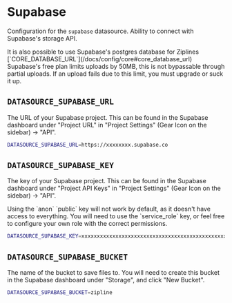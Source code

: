 # Supabase

Configuration for the `supabase` datasource. Ability to connect with Supabase's storage API.

<Alert type="tip">
It is also possible to use Supabase's postgres database for Ziplines [`CORE_DATABASE_URL`](/docs/config/core#core_database_url)
</Alert>

<Alert type="note">
Supabase's free plan limits uploads by 50MB, this is not bypassable through partial uploads. If an upload fails due to this limit, you must upgrade or suck it up.
</Alert>

## `DATASOURCE_SUPABASE_URL`

The URL of your Supabase project. This can be found in the Supabase dashboard under "Project URL" in "Project Settings" (Gear Icon on the sidebar) -> "API".

```bash
DATASOURCE_SUPABASE_URL=https://xxxxxxxx.supabase.co
```

## `DATASOURCE_SUPABASE_KEY`

The key of your Supabase project. This can be found in the Supabase dashboard under "Project API Keys" in "Project Settings" (Gear Icon on the sidebar) -> "API".

<Alert type="warning">
Using the `anon` `public` key will not work by default, as it doesn't have access to everything. You will need to use the `service_role` key, or feel free to configure your own role with the correct permissions.
</Alert>

```bash
DATASOURCE_SUPABASE_KEY=xxxxxxxxxxxxxxxxxxxxxxxxxxxxxxxxxxxxxxxxxxxxxxxxxxxxxxxxxxxxxxxx
```

## `DATASOURCE_SUPABASE_BUCKET`

The name of the bucket to save files to. You will need to create this bucket in the Supabase dashboard under "Storage", and click "New Bucket".

```bash
DATASOURCE_SUPABASE_BUCKET=zipline
```
